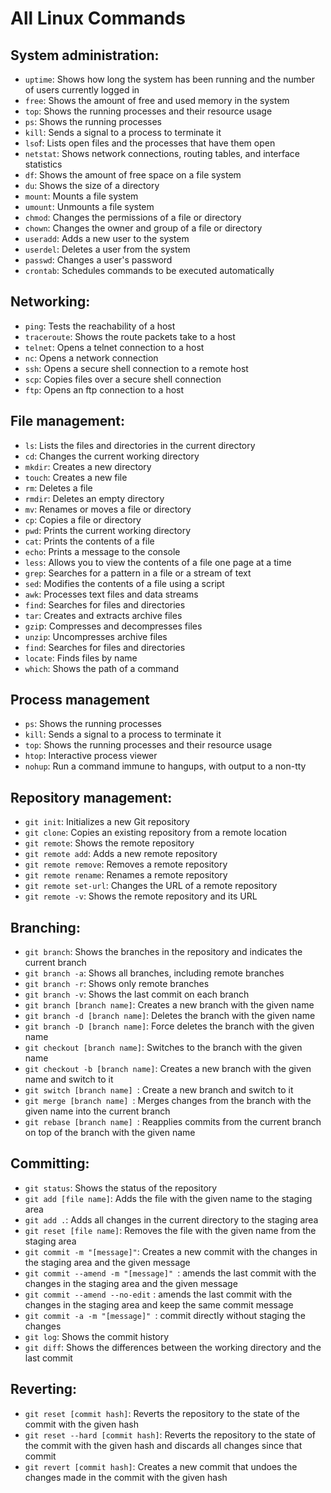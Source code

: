 # All Linux Commands
## System administration:

- ```uptime```: Shows how long the system has been running and the number of users currently logged in
- ```free```: Shows the amount of free and used memory in the system
- ```top```: Shows the running processes and their resource usage
- ```ps```: Shows the running processes
- ```kill```: Sends a signal to a process to terminate it
- ```lso```f: Lists open files and the processes that have them open
- ```netstat```: Shows network connections, routing tables, and interface statistics
- ```df```: Shows the amount of free space on a file system
- ```du```: Shows the size of a directory
- ```mount```: Mounts a file system
- ```umount```: Unmounts a file system
- ```chmod```: Changes the permissions of a file or directory
- ```chown```: Changes the owner and group of a file or directory
- ```useradd```: Adds a new user to the system
- ```userdel```: Deletes a user from the system
- ```passwd```: Changes a user's password
- ```crontab```: Schedules commands to be executed automatically

## Networking:

- ```ping```: Tests the reachability of a host
- ```traceroute```: Shows the route packets take to a host
- ```telnet```: Opens a telnet connection to a host
- ```nc```: Opens a network connection
- ```ssh```: Opens a secure shell connection to a remote host
- ```scp```: Copies files over a secure shell connection
- ```ftp```: Opens an ftp connection to a host

## File management:

- ```ls```: Lists the files and directories in the current directory
- ```cd```: Changes the current working directory
- ```mkdir```: Creates a new directory
- ```touch```: Creates a new file
- ```rm```: Deletes a file
- ```rmdir```: Deletes an empty directory
- ```mv```: Renames or moves a file or directory
- ```cp```: Copies a file or directory
- ```pwd```: Prints the current working directory
- ```cat```: Prints the contents of a file
- ```echo```: Prints a message to the console
- ```less```: Allows you to view the contents of a file one page at a time
- ```grep```: Searches for a pattern in a file or a stream of text
- ```sed```: Modifies the contents of a file using a script
- ```awk```: Processes text files and data streams
- ```find```: Searches for files and directories
- ```tar```: Creates and extracts archive files
- ```gzi```p: Compresses and decompresses files
- ```unzip```: Uncompresses archive files
- ```find```: Searches for files and directories
- ```locate```: Finds files by name
- ```which```: Shows the path of a command

## Process management
- ```ps```: Shows the running processes
- ```kill```: Sends a signal to a process to terminate it
- ```top```: Shows the running processes and their resource usage
- ```htop```: Interactive process viewer
- ```nohup```: Run a command immune to hangups, with output to a non-tty

## Repository management:

- ```git init```: Initializes a new Git repository
- ```git clone```: Copies an existing repository from a remote location
- ```git remote```: Shows the remote repository
- ```git remote add```: Adds a new remote repository
- ```git remote remove```: Removes a remote repository
- ```git remote rename```: Renames a remote repository
- ```git remote set-url```: Changes the URL of a remote repository
- ```git remote -v```: Shows the remote repository and its URL
## Branching:

- ```git branch```: Shows the branches in the repository and indicates the current branch
- ```git branch -a```: Shows all branches, including remote branches
- ```git branch -r```: Shows only remote branches
- ```git branch -v```: Shows the last commit on each branch
- ```git branch [branch name]```: Creates a new branch with the given name
- ```git branch -d [branch name]```: Deletes the branch with the given name
- ```git branch -D [branch name]```: Force deletes the branch with the given name
- ```git checkout [branch name]```: Switches to the branch with the given name
- ```git checkout -b [branch name]```: Creates a new branch with the given name and switch to it
- ```git switch [branch name] ```: Create a new branch and switch to it
- ```git merge [branch name] ```: Merges changes from the branch with the given name into the current branch
- ```git rebase [branch name] ```: Reapplies commits from the current branch on top of the branch with the given name
## Committing:

- ```git status```: Shows the status of the repository
- ```git add [file name]```: Adds the file with the given name to the staging area
- ```git add .```: Adds all changes in the current directory to the staging area
- ```git reset [file name]```: Removes the file with the given name from the staging area
- ```git commit -m "[message]"```: Creates a new commit with the changes in the staging area and the given message
- ```git commit --amend -m "[message]" ```: amends the last commit with the changes in the staging area and the given message
- ```git commit --amend --no-edit``` : amends the last commit with the changes in the staging area and keep the same commit message
- ```git commit -a -m "[message]" ```: commit directly without staging the changes
- ```git log```: Shows the commit history
- ```git diff```: Shows the differences between the working directory and the last commit
## Reverting:

- ```git reset [commit hash]```: Reverts the repository to the state of the commit with the given hash
- ```git reset --hard [commit hash]```: Reverts the repository to the state of the commit with the given hash and discards all changes since that commit
- ```git revert [commit hash]```: Creates a new commit that undoes the changes made in the commit with the given hash
